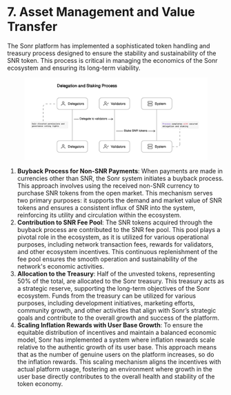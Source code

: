 # 7. Asset Management and Value Transfer

The Sonr platform has implemented a sophisticated token handling and treasury process designed to ensure the stability and sustainability of the SNR token. This process is critical in managing the economics of the Sonr ecosystem and ensuring its long-term viability.

<figure><img src="../../.gitbook/assets/image (7).png" alt=""><figcaption></figcaption></figure>

1. **Buyback Process for Non-SNR Payments**: When payments are made in currencies other than SNR, the Sonr system initiates a buyback process. This approach involves using the received non-SNR currency to purchase SNR tokens from the open market. This mechanism serves two primary purposes: it supports the demand and market value of SNR tokens and ensures a consistent influx of SNR into the system, reinforcing its utility and circulation within the ecosystem.
2. **Contribution to SNR Fee Pool**: The SNR tokens acquired through the buyback process are contributed to the SNR fee pool. This pool plays a pivotal role in the ecosystem, as it is utilized for various operational purposes, including network transaction fees, rewards for validators, and other ecosystem incentives. This continuous replenishment of the fee pool ensures the smooth operation and sustainability of the network's economic activities.
3. **Allocation to the Treasury**: Half of the unvested tokens, representing 50% of the total, are allocated to the Sonr treasury. This treasury acts as a strategic reserve, supporting the long-term objectives of the Sonr ecosystem. Funds from the treasury can be utilized for various purposes, including development initiatives, marketing efforts, community growth, and other activities that align with Sonr’s strategic goals and contribute to the overall growth and success of the platform.
4. **Scaling Inflation Rewards with User Base Growth**: To ensure the equitable distribution of incentives and maintain a balanced economic model, Sonr has implemented a system where inflation rewards scale relative to the authentic growth of its user base. This approach means that as the number of genuine users on the platform increases, so do the inflation rewards. This scaling mechanism aligns the incentives with actual platform usage, fostering an environment where growth in the user base directly contributes to the overall health and stability of the token economy.
